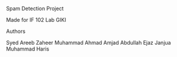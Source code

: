 Spam Detection Project

Made for IF 102 Lab GIKI

Authors

Syed Areeb Zaheer
Muhammad Ahmad Amjad
Abdullah Ejaz Janjua
Muhammad Haris
